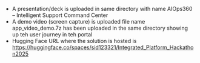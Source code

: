 

- A presentation/deck is uploaded in same directory with name AIOps360 – Intelligent Support Command Center
- A demo video (screen capture) is uploaded file name app_video_demo.7z has been uploaded in the same directory showing up teh user journey in teh portal
- Hugging Face URL where the solution is hosted is
  https://huggingface.co/spaces/sid123321/Integrated_Platform_Hackathon2025
  
